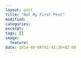 ```yaml
---
layout: post
title: "Not My First Post"
modified:
categories: 
excerpt:
tags: []
image:
  feature:
date: 2014-08-08T01:41:26+02:00
---
```


